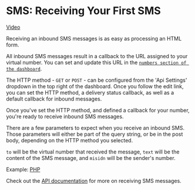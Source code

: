 # SMS: Receiving Your First SMS

[Video](https://vimeo.com/98321160)

Receiving an inbound SMS messages is as easy as processing an HTML form. 

All inbound SMS messages result in a callback to the URL assigned to your virtual number. You can set and update this
URL in the [`numbers section of the dashboard`][1].

The HTTP method - `GET` or `POST` - can be configured from the 'Api Settings' dropdown in the top right of the 
dashboard. Once you follow the edit link, you can set the HTTP method, a delivery status callback, as well as a default 
callback for inbound messages.

Once you've set the HTTP method, and defined a callback for your number, you're ready to receive inbound SMS messages.

There are a few parameters to expect when you receive an inbound SMS. Those parameters will either be part of the query 
string, or be in the post body, depending on the HTTP method you selected.

`to` will be the virtual number that received the message, `text` will be the content of the SMS message, and `misidn` 
will be the sender's number. 

Example: [PHP](./php/receive.php)

Check out the [API documentation][2] for more on receiving SMS messages.

[1]: https://dashboard.nexmo.com/private/numbers
[2]: https://docs.nexmo.com/index.php/sms-api/handle-inbound-message